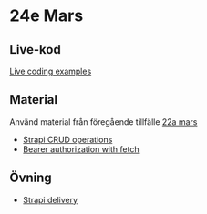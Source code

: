 # 24e Mars

## Live-kod

[Live coding examples](live-coding/)

## Material
Använd material från föregående tillfälle [22a mars](https://github.com/fe22-kyh/22a-mars-scapi)

- [Strapi CRUD operations](https://docs.strapi.io/dev-docs/api/entity-service/crud)
- [Bearer authorization with fetch](https://reqbin.com/code/javascript/ricgaie0/javascript-fetch-bearer-token)

## Övning
- [Strapi delivery](exercise/strapi_rest.md)